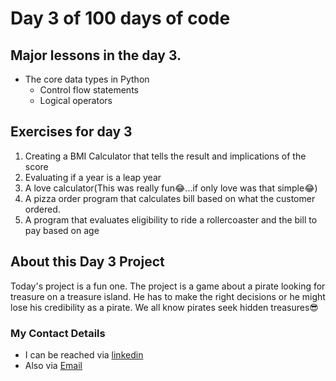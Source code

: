 # Day 3 of 100 days of code 

## **Major lessons in the day 3.**
- The core data types in Python
  - Control flow statements
  - Logical operators

## **Exercises for day 3**

1) Creating a BMI Calculator that tells the result and implications of the score
2) Evaluating if a year is a leap year
3) A love calculator(This was really fun😂...if only love was that simple😂)
4) A pizza order program that calculates bill based on what the customer ordered.
5) A program that evaluates eligibility to ride a rollercoaster and the bill to pay based on age

## **About this Day 3 Project**
Today's project is a fun one. The project is a game about a pirate looking for treasure on a treasure island. He has to make the right decisions or he might lose his credibility as a pirate. We all know pirates seek hidden treasures😎


### My Contact Details
- I can be reached via [linkedin](www.linkedin.com/oludolapo-oketunji)
- Also via [Email](oketunjioludolapo1@gmail.com)
